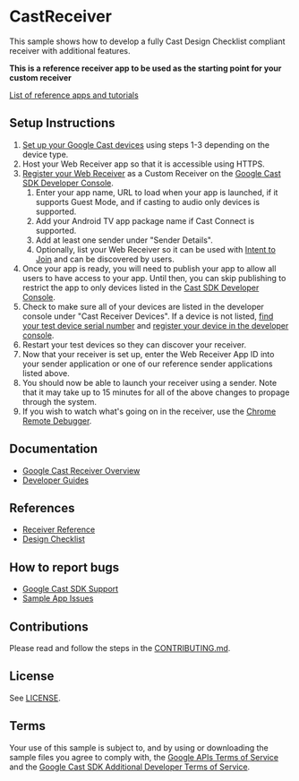 # CastReceiver

This sample shows how to develop a fully Cast Design Checklist compliant receiver with additional features.

**This is a reference receiver app to be used as the starting point for your custom receiver**

[List of reference apps and tutorials](https://developers.google.com/cast/docs/downloads)

## Setup Instructions
1. [Set up your Google Cast devices](https://developers.google.com/cast/docs/developers#setup_for_development) using steps 1-3 depending on the device type.
1. Host your Web Receiver app so that it is accessible using HTTPS.
1. [Register your Web Receiver](https://developers.google.com/cast/docs/registration#register_your_application) as a Custom Receiver on the [Google Cast SDK Developer Console](https://cast.google.com/publish).
    1. Enter your app name, URL to load when your app is launched, if it supports Guest Mode, and if casting to audio only devices is supported.
    1. Add your Android TV app package name if Cast Connect is supported.
    1. Add at least one sender under "Sender Details".
    1. Optionally, list your Web Receiver so it can be used with [Intent to Join](https://developers.google.com/cast/docs/android_sender/intent_to_join#google_cast_developer_console_setup) and can be discovered by users.
1. Once your app is ready, you will need to publish your app to allow all users to have access to your app. Until then, you can skip publishing to restrict the app to only devices listed in the [Cast SDK Developer Console](https://cast.google.com/publish/#/overview).
1. Check to make sure all of your devices are listed in the developer console under "Cast Receiver Devices". If a device is not listed, [find your test device serial number](https://developers.google.com/cast/docs/registration#find_device_serial_number) and [register your device in the developer console](https://developers.google.com/cast/docs/registration#devices).
1. Restart your test devices so they can discover your receiver.
1. Now that your receiver is set up, enter the Web Receiver App ID into your sender application or one of our reference sender applications listed above.
1. You should now be able to launch your receiver using a sender. Note that it may take up to 15 minutes for all of the above changes to propage through the system.
1. If you wish to watch what's going on in the receiver, use the [Chrome Remote Debugger](https://developers.google.com/cast/docs/debugging#chrome).

## Documentation
* [Google Cast Receiver Overview](https://developers.google.com/cast/docs/caf_receiver/)
* [Developer Guides](https://developers.google.com/cast/docs/developers)

## References
* [Receiver Reference](https://developers.google.com/cast/docs/reference/caf_receiver/)
* [Design Checklist](http://developers.google.com/cast/docs/design_checklist)

## How to report bugs
* [Google Cast SDK Support](https://developers.google.com/cast/support)
* [Sample App Issues](https://issuetracker.google.com/issues/new?component=190205&template=1901999)

## Contributions
Please read and follow the steps in the [CONTRIBUTING.md](CONTRIBUTING.md).

## License
See [LICENSE](LICENSE).

## Terms
Your use of this sample is subject to, and by using or downloading the sample files you agree to comply with, the [Google APIs Terms of Service](https://developers.google.com/terms/) and the [Google Cast SDK Additional Developer Terms of Service](https://developers.google.com/cast/docs/terms/).
